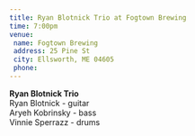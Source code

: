 ```yaml
---
title: Ryan Blotnick Trio at Fogtown Brewing
time: 7:00pm
venue:
 name: Fogtown Brewing
 address: 25 Pine St
 city: Ellsworth, ME 04605
 phone:
---
```

**Ryan Blotnick Trio**  
Ryan Blotnick - guitar  
Aryeh Kobrinsky - bass  
Vinnie Sperrazz - drums